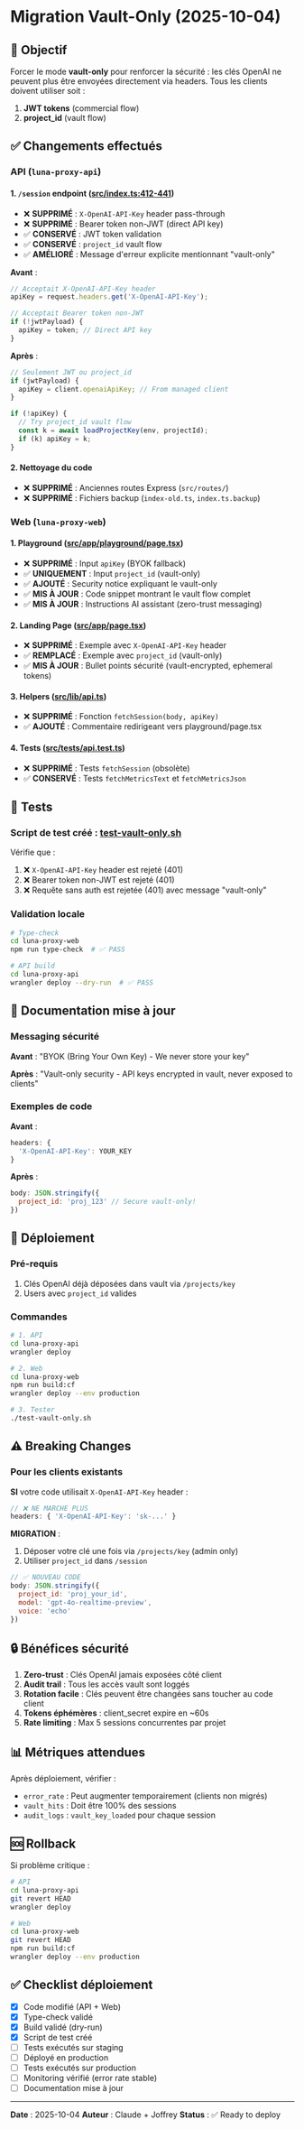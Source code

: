 # Migration Vault-Only (2025-10-04)

## 🎯 Objectif

Forcer le mode **vault-only** pour renforcer la sécurité : les clés OpenAI ne peuvent plus être envoyées directement via headers. Tous les clients doivent utiliser soit :
1. **JWT tokens** (commercial flow)
2. **project_id** (vault flow)

## ✅ Changements effectués

### API (`luna-proxy-api`)

#### 1. `/session` endpoint ([src/index.ts:412-441](luna-proxy-api/src/index.ts:412-441))
- ❌ **SUPPRIMÉ** : `X-OpenAI-API-Key` header pass-through
- ❌ **SUPPRIMÉ** : Bearer token non-JWT (direct API key)
- ✅ **CONSERVÉ** : JWT token validation
- ✅ **CONSERVÉ** : `project_id` vault flow
- ✅ **AMÉLIORÉ** : Message d'erreur explicite mentionnant "vault-only"

**Avant** :
```typescript
// Acceptait X-OpenAI-API-Key header
apiKey = request.headers.get('X-OpenAI-API-Key');

// Acceptait Bearer token non-JWT
if (!jwtPayload) {
  apiKey = token; // Direct API key
}
```

**Après** :
```typescript
// Seulement JWT ou project_id
if (jwtPayload) {
  apiKey = client.openaiApiKey; // From managed client
}

if (!apiKey) {
  // Try project_id vault flow
  const k = await loadProjectKey(env, projectId);
  if (k) apiKey = k;
}
```

#### 2. Nettoyage du code
- ❌ **SUPPRIMÉ** : Anciennes routes Express (`src/routes/`)
- ❌ **SUPPRIMÉ** : Fichiers backup (`index-old.ts`, `index.ts.backup`)

### Web (`luna-proxy-web`)

#### 1. Playground ([src/app/playground/page.tsx](luna-proxy-web/src/app/playground/page.tsx:11-14))
- ❌ **SUPPRIMÉ** : Input `apiKey` (BYOK fallback)
- ✅ **UNIQUEMENT** : Input `project_id` (vault-only)
- ✅ **AJOUTÉ** : Security notice expliquant le vault-only
- ✅ **MIS À JOUR** : Code snippet montrant le vault flow complet
- ✅ **MIS À JOUR** : Instructions AI assistant (zero-trust messaging)

#### 2. Landing Page ([src/app/page.tsx](luna-proxy-web/src/app/page.tsx:311-335))
- ❌ **SUPPRIMÉ** : Exemple avec `X-OpenAI-API-Key` header
- ✅ **REMPLACÉ** : Exemple avec `project_id` (vault-only)
- ✅ **MIS À JOUR** : Bullet points sécurité (vault-encrypted, ephemeral tokens)

#### 3. Helpers ([src/lib/api.ts](luna-proxy-web/src/lib/api.ts:1-4))
- ❌ **SUPPRIMÉ** : Fonction `fetchSession(body, apiKey)`
- ✅ **AJOUTÉ** : Commentaire redirigeant vers playground/page.tsx

#### 4. Tests ([src/__tests__/api.test.ts](luna-proxy-web/src/__tests__/api.test.ts:13-14))
- ❌ **SUPPRIMÉ** : Tests `fetchSession` (obsolète)
- ✅ **CONSERVÉ** : Tests `fetchMetricsText` et `fetchMetricsJson`

## 🧪 Tests

### Script de test créé : [test-vault-only.sh](test-vault-only.sh:1)

Vérifie que :
1. ❌ `X-OpenAI-API-Key` header est rejeté (401)
2. ❌ Bearer token non-JWT est rejeté (401)
3. ❌ Requête sans auth est rejetée (401) avec message "vault-only"

### Validation locale
```bash
# Type-check
cd luna-proxy-web
npm run type-check  # ✅ PASS

# API build
cd luna-proxy-api
wrangler deploy --dry-run  # ✅ PASS
```

## 📝 Documentation mise à jour

### Messaging sécurité

**Avant** : "BYOK (Bring Your Own Key) - We never store your key"

**Après** : "Vault-only security - API keys encrypted in vault, never exposed to clients"

### Exemples de code

**Avant** :
```javascript
headers: {
  'X-OpenAI-API-Key': YOUR_KEY
}
```

**Après** :
```javascript
body: JSON.stringify({
  project_id: 'proj_123' // Secure vault-only!
})
```

## 🚀 Déploiement

### Pré-requis
1. Clés OpenAI déjà déposées dans vault via `/projects/key`
2. Users avec `project_id` valides

### Commandes
```bash
# 1. API
cd luna-proxy-api
wrangler deploy

# 2. Web
cd luna-proxy-web
npm run build:cf
wrangler deploy --env production

# 3. Tester
./test-vault-only.sh
```

## ⚠️ Breaking Changes

### Pour les clients existants

**SI** votre code utilisait `X-OpenAI-API-Key` header :
```javascript
// ❌ NE MARCHE PLUS
headers: { 'X-OpenAI-API-Key': 'sk-...' }
```

**MIGRATION** :
1. Déposer votre clé une fois via `/projects/key` (admin only)
2. Utiliser `project_id` dans `/session`

```javascript
// ✅ NOUVEAU CODE
body: JSON.stringify({
  project_id: 'proj_your_id',
  model: 'gpt-4o-realtime-preview',
  voice: 'echo'
})
```

## 🔒 Bénéfices sécurité

1. **Zero-trust** : Clés OpenAI jamais exposées côté client
2. **Audit trail** : Tous les accès vault sont loggés
3. **Rotation facile** : Clés peuvent être changées sans toucher au code client
4. **Tokens éphémères** : client_secret expire en ~60s
5. **Rate limiting** : Max 5 sessions concurrentes par projet

## 📊 Métriques attendues

Après déploiement, vérifier :
- `error_rate` : Peut augmenter temporairement (clients non migrés)
- `vault_hits` : Doit être 100% des sessions
- `audit_logs` : `vault_key_loaded` pour chaque session

## 🆘 Rollback

Si problème critique :

```bash
# API
cd luna-proxy-api
git revert HEAD
wrangler deploy

# Web
cd luna-proxy-web
git revert HEAD
npm run build:cf
wrangler deploy --env production
```

## ✅ Checklist déploiement

- [x] Code modifié (API + Web)
- [x] Type-check validé
- [x] Build validé (dry-run)
- [x] Script de test créé
- [ ] Tests exécutés sur staging
- [ ] Déployé en production
- [ ] Tests exécutés sur production
- [ ] Monitoring vérifié (error rate stable)
- [ ] Documentation mise à jour

---

**Date** : 2025-10-04
**Auteur** : Claude + Joffrey
**Status** : ✅ Ready to deploy
